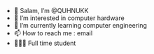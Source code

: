 - 👋 Salam, I’m @QUHNUKK
- 👀 I’m interested in computer hardware
- 🌱 I’m currently learning computer engineering
- 📫 How to reach me : email
- 👨🏾‍🎓 Full time student

